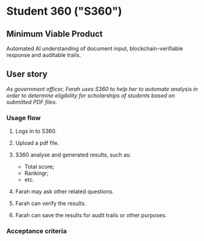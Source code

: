 # Student 360 ("S360")

## Minimum Viable Product

Automated AI understanding of document input, blockchain-verifiable response and auditable trails.

## User story

_As government officer, Farah uses S360 to help her to automate analysis in order to determine eligibility for scholarships of students based on submitted PDF files._

### Usage flow

1. Logs in to S360.
2. Upload a pdf file.
3. S360 analyse and generated results, such as:

   - Total score;
   - Rankingr;
   - etc.

4. Farah may ask other related questions.
5. Farah can verify the results.
6. Farah can save the results for audit trails or other purposes.

### Acceptance criteria

